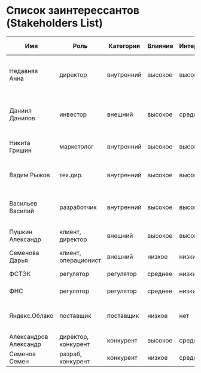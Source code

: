 # Список заинтерессантов (Stakeholders List)

| Имя                   | Роль                 | Категория  | Влияние | Интерес | Интересы                                       | Контакты                  | Частота контактов |
|-----------------------|----------------------|------------|---------|---------|------------------------------------------------|---------------------------|-------------------|
| Недавняя Анна         | директор             | внутренний | высокое | высокий | состояние проекта, сроки, проблемы, зп         | anna@email.dom            | ежедневно         |                                                          
| Даниил Данилов        | инвестор             | внешний    | высокое | средний | бюджет, расходы, сроки завершения, окупаемость | +7 999 999 99 99          | еженедельно       |                                                          
| Никита Гришин         | маркетолог           | внутренний | высокое | высокий | разработка, бюджет, сроки, зп                  | telegram: @NickGr         | ежедневно         |                                                          
| Вадим Рыжов           | тех.дир.             | внутренний | высокое | высокий | маркетинг, бюджет, требования, зп              | vadim@email.dom           | ежедневно         |                                                           
| Васильев Василий      | разработчик          | внутренний | высокое | высокий | маркетинг, архитектура, требования, зп         | vasiliev@email.dom        | ежедневно         |                                                           
| Пушкин Александр      | клиент, директор     | внешний    | высокое | высокий | сроки, функции, стоимость                      | pushkin@client.dom        | еженедельно       |                                                          
| Семенова Дарья        | клиент, операционист | внешний    | низкое  | низкий  | функции                                        | semenova@client.dom       | нет               |                                                          
| ФСТЭК                 | регулятор            | регулятор  | среднее | низкий  | защита информации                              | https://fstec.ru/         | нет               |  
| ФНС                   | регулятор            | регулятор  | среднее | низкий  | оплата налогов                                 | https://www.nalog.gov.ru/ | ежеквартально     |                                                           
| Яндекс.Облако         | поставщик            | поставщик  | низкое  | нет     | оплата счетов, соблюдение законов              | https://cloud.yandex.ru/  | нет               |                                                           
| Александров Александр | директор, конкурент  | конкурент  | высокое | средний | захват рынка                                   |                           | нет               |                                                           
| Семенов Семен         | разраб, конкурент    | конкурент  | низкое  | средний | повышение зп                                   |                           | нет               |                                                           